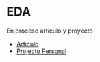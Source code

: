 # EDA

En proceso articulo y proyecto

- [Articulo](https://github.com/mazzaroli/EDA/blob/master/article/notebook.ipynb)
- [Projecto Personal](https://deepnote.com/@mazzaroli/Exploratory-Data-Analysis-to-Predictive-analysis-Palmer-Penguins-e6bd8932-9ca1-4363-b78a-79f4f4dc818f)
